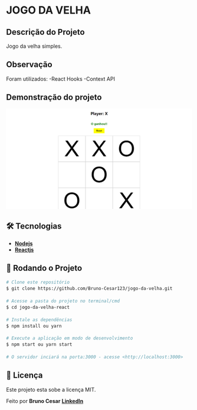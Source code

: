 # JOGO DA VELHA

## Descrição do Projeto

Jogo da velha simples.

## Observação

Foram utilizados:
-React Hooks
-Context API

## Demonstração do projeto

<img width="900px" src="./.github/landing.PNG">

## 🛠 Tecnologias

* [**Nodejs**](https://nodejs.org/en/)
* [**Reactjs**](https://pt-br.reactjs.org/)

## 🎲 Rodando o Projeto

```bash
# Clone este repositório
$ git clone https://github.com/Bruno-Cesar123/jogo-da-velha.git

# Acesse a pasta do projeto no terminal/cmd
$ cd jogo-da-velha-react

# Instale as dependências
$ npm install ou yarn

# Execute a aplicação em modo de desenvolvimento
$ npm start ou yarn start

# O servidor inciará na porta:3000 - acesse <http://localhost:3000>
```

## 📝 Licença

Este projeto esta sobe a licença MIT.

Feito por **Bruno Cesar** [**LinkedIn**](https://www.linkedin.com/in/bruno-cesar-b0039715a/)
